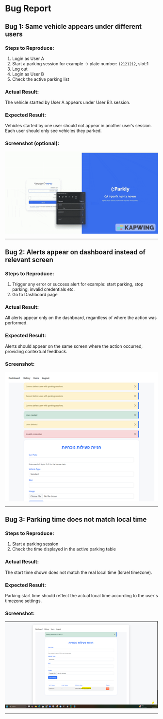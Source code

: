 # Bug Report

## Bug 1: Same vehicle appears under different users

### Steps to Reproduce:
1. Login as User A  
2. Start a parking session for example ->  plate number: `12121212`, slot:1  
3. Log out  
4. Login as User B  
5. Check the active parking list

### Actual Result:
The vehicle started by User A appears under User B’s session.

### Expected Result:
Vehicles started by one user should not appear in another user’s session. Each user should only see vehicles they parked.

### Screenshot (optional):
![screenvideo](bug1_screenvideo.gif)

---

## Bug 2: Alerts appear on dashboard instead of relevant screen

### Steps to Reproduce:
1. Trigger any error or success alert for example: start parking, stop parking, invalid credentials etc.  
2. Go to Dashboard page

### Actual Result:
All alerts appear only on the dashboard, regardless of where the action was performed.

### Expected Result:
Alerts should appear on the same screen where the action occurred, providing contextual feedback.

### Screenshot:
![Bug 2 Screenshot](bug2_screenshot.png)

---

## Bug 3: Parking time does not match local time

### Steps to Reproduce:
1. Start a parking session  
2. Check the time displayed in the active parking table

### Actual Result:
The start time shown does not match the real local time (Israel timezone).

### Expected Result:
Parking start time should reflect the actual local time according to the user's timezone settings.

### Screenshot:
![Bug 2 Screenshot](bug3_screenshot.png)

---


